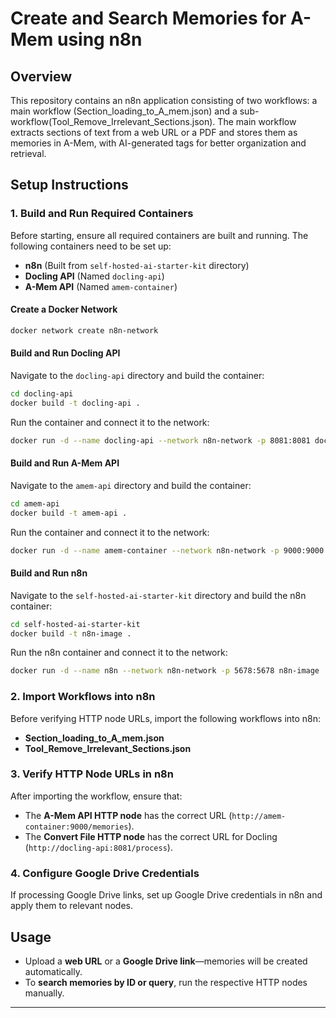 # Create and Search Memories for A-Mem using n8n

## Overview
This repository contains an n8n application consisting of two workflows: a main workflow (Section_loading_to_A_mem.json) and a sub-workflow(Tool_Remove_Irrelevant_Sections.json). The main workflow extracts sections of text from a web URL or a PDF and stores them as memories in A-Mem, with AI-generated tags for better organization and retrieval.

## Setup Instructions

### 1. Build and Run Required Containers
Before starting, ensure all required containers are built and running. The following containers need to be set up:

- **n8n** (Built from `self-hosted-ai-starter-kit` directory)
- **Docling API** (Named `docling-api`)
- **A-Mem API** (Named `amem-container`)

#### Create a Docker Network
```sh
docker network create n8n-network
```

#### Build and Run Docling API
Navigate to the `docling-api` directory and build the container:
```sh
cd docling-api
docker build -t docling-api .
```
Run the container and connect it to the network:
```sh
docker run -d --name docling-api --network n8n-network -p 8081:8081 docling-api
```

#### Build and Run A-Mem API
Navigate to the `amem-api` directory and build the container:
```sh
cd amem-api
docker build -t amem-api .
```
Run the container and connect it to the network:
```sh
docker run -d --name amem-container --network n8n-network -p 9000:9000 amem-api
```

#### Build and Run n8n
Navigate to the `self-hosted-ai-starter-kit` directory and build the n8n container:
```sh
cd self-hosted-ai-starter-kit
docker build -t n8n-image .
```
Run the n8n container and connect it to the network:
```sh
docker run -d --name n8n --network n8n-network -p 5678:5678 n8n-image
```

### 2. Import Workflows into n8n
Before verifying HTTP node URLs, import the following workflows into n8n:
- **Section_loading_to_A_mem.json**
- **Tool_Remove_Irrelevant_Sections.json**

### 3. Verify HTTP Node URLs in n8n
After importing the workflow, ensure that:
- The **A-Mem API HTTP node** has the correct URL (`http://amem-container:9000/memories`).
- The **Convert File HTTP node** has the correct URL for Docling (`http://docling-api:8081/process`).

### 4. Configure Google Drive Credentials
If processing Google Drive links, set up Google Drive credentials in n8n and apply them to relevant nodes.

## Usage
- Upload a **web URL** or a **Google Drive link**—memories will be created automatically.
- To **search memories by ID or query**, run the respective HTTP nodes manually.

---


